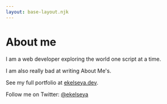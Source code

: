 ```yaml
--- 
layout: base-layout.njk 
--- 
```

# About me 

I am a web developer exploring the world one script at a time. 

I am also really bad at writing About Me's.

See my full portfolio at [ekelseya.dev](https://ekelseya.dev).

Follow me on Twitter: [@ekelseya](https://twitter.com/ekelseya)